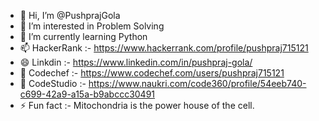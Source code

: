 - 👋 Hi, I’m @PushprajGola
- 👀 I’m interested in Problem Solving
- 🌱 I’m currently learning Python
- 📫 HackerRank :- https://www.hackerrank.com/profile/pushpraj715121
- 😄 Linkdin :- https://www.linkedin.com/in/pushpraj-gola/
- 🧐 Codechef :- https://www.codechef.com/users/pushpraj715121
- 🙂 CodeStudio :- https://www.naukri.com/code360/profile/54eeb740-c699-42a9-a15a-b9abccc30491
- ⚡ Fun fact :- Mitochondria is the power house of the cell.

<!---
PushprajGola/PushprajGola is a ✨ special ✨ repository because its `README.md` (this file) appears on your GitHub profile.
You can click the Preview link to take a look at your changes.
--->
